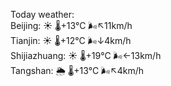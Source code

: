 Today weather:  
Beijing: ☀️   🌡️+13°C 🌬️↖11km/h  
Tianjin: ☀️   🌡️+12°C 🌬️↓4km/h  
Shijiazhuang: ☀️   🌡️+19°C 🌬️←13km/h  
Tangshan: 🌦   🌡️+13°C 🌬️↖4km/h  
